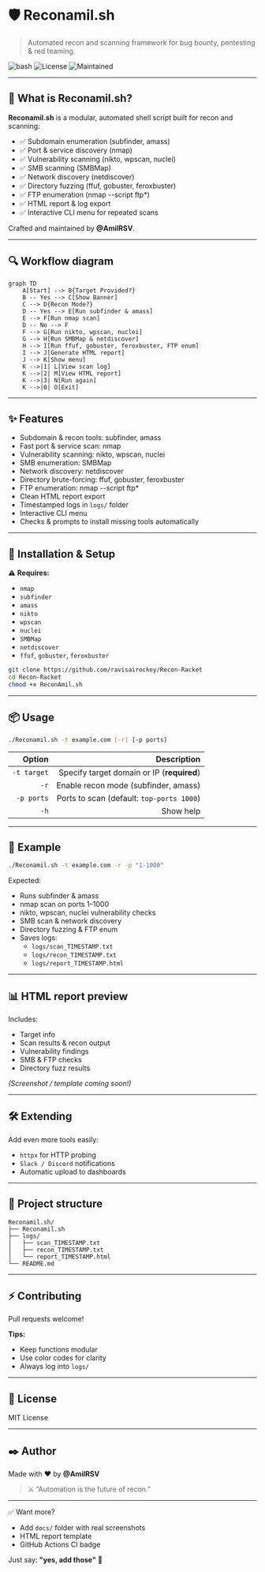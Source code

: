# 🛡️ Reconamil.sh
> Automated recon and scanning framework for bug bounty, pentesting & red teaming.

![bash](https://img.shields.io/badge/Shell-Bash-green?style=for-the-badge)
![License](https://img.shields.io/badge/License-MIT-blue?style=for-the-badge)
![Maintained](https://img.shields.io/badge/Maintained%3F-yes-purple?style=for-the-badge)

---

## 🚀 What is Reconamil.sh?
**Reconamil.sh** is a modular, automated shell script built for recon and scanning:

- ✅ Subdomain enumeration (subfinder, amass)
- ✅ Port & service discovery (nmap)
- ✅ Vulnerability scanning (nikto, wpscan, nuclei)
- ✅ SMB scanning (SMBMap)
- ✅ Network discovery (netdiscover)
- ✅ Directory fuzzing (ffuf, gobuster, feroxbuster)
- ✅ FTP enumeration (nmap --script ftp*)
- ✅ HTML report & log export
- ✅ Interactive CLI menu for repeated scans

Crafted and maintained by **@AmilRSV**.

---

## 🔍 Workflow diagram

```mermaid
graph TD
    A[Start] --> B{Target Provided?}
    B -- Yes --> C[Show Banner]
    C --> D{Recon Mode?}
    D -- Yes --> E[Run subfinder & amass]
    E --> F[Run nmap scan]
    D -- No --> F
    F --> G[Run nikto, wpscan, nuclei]
    G --> H[Run SMBMap & netdiscover]
    H --> I[Run ffuf, gobuster, feroxbuster, FTP enum]
    I --> J[Generate HTML report]
    J --> K[Show menu]
    K -->|1| L[View scan log]
    K -->|2| M[View HTML report]
    K -->|3| N[Run again]
    K -->|0| O[Exit]
```

---

## ✨ Features

- Subdomain & recon tools: subfinder, amass
- Fast port & service scan: nmap
- Vulnerability scanning: nikto, wpscan, nuclei
- SMB enumeration: SMBMap
- Network discovery: netdiscover
- Directory brute-forcing: ffuf, gobuster, feroxbuster
- FTP enumeration: nmap --script ftp*
- Clean HTML report export
- Timestamped logs in `logs/` folder
- Interactive CLI menu
- Checks & prompts to install missing tools automatically

---

## 🧰 Installation & Setup

⚠️ **Requires:**

- `nmap`
- `subfinder`
- `amass`
- `nikto`
- `wpscan`
- `nuclei`
- `SMBMap`
- `netdiscover`
- `ffuf`, `gobuster`, `feroxbuster`

```bash
git clone https://github.com/ravisairockey/Recon-Racket
cd Recon-Racket
chmod +x ReconAmil.sh
```

---

## 📦 Usage

```bash
./Reconamil.sh -t example.com [-r] [-p ports]
```

| Option       | Description                                        |
|-------------:|---------------------------------------------------:|
| `-t target`  | Specify target domain or IP (**required**)        |
| `-r`         | Enable recon mode (subfinder, amass)              |
| `-p ports`   | Ports to scan (default: `top-ports 1000`)        |
| `-h`         | Show help                                         |

---

## 🧪 Example

```bash
./Reconamil.sh -t example.com -r -p "1-1000"
```

Expected:
- Runs subfinder & amass
- nmap scan on ports 1–1000
- nikto, wpscan, nuclei vulnerability checks
- SMB scan & network discovery
- Directory fuzzing & FTP enum
- Saves logs:
  - `logs/scan_TIMESTAMP.txt`
  - `logs/recon_TIMESTAMP.txt`
  - `logs/report_TIMESTAMP.html`

---

## 📊 HTML report preview

Includes:
- Target info
- Scan results & recon output
- Vulnerability findings
- SMB & FTP checks
- Directory fuzz results

*(Screenshot / template coming soon!)*

---

## 🛠️ Extending

Add even more tools easily:
- `httpx` for HTTP probing
- `Slack / Discord` notifications
- Automatic upload to dashboards

---

## 📂 Project structure

```plaintext
Reconamil.sh/
├── Reconamil.sh
├── logs/
│   ├── scan_TIMESTAMP.txt
│   ├── recon_TIMESTAMP.txt
│   └── report_TIMESTAMP.html
└── README.md
```

---

## ⚡ Contributing

Pull requests welcome!

**Tips:**
- Keep functions modular
- Use color codes for clarity
- Always log into `logs/`

---

## 📜 License

MIT License

---

## ✒️ Author

Made with ❤️ by **@AmilRSV**

> ⚔️ “Automation is the future of recon.”

---

✅ Want more?
- Add `docs/` folder with real screenshots
- HTML report template
- GitHub Actions CI badge

Just say: **"yes, add those"** 🚀

